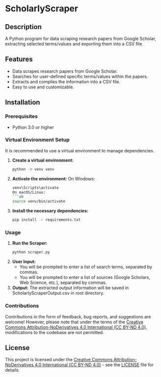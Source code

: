 # ScholarlyScraper

## Description
A Python program for data scraping research papers from Google Scholar, extracting selected terms/values and exporting them into a CSV file.

## Features
- Data scrapes research papers from Google Scholar.
- Searches for user-defined specific terms/values within the papers.
- Extracts and compiles the information into a CSV file.
- Easy to use and customizable.

## Installation

### Prerequisites
- Python 3.0 or higher

### Virtual Environment Setup
It is recommended to use a virtual environment to manage dependencies.

1. **Create a virtual environment:**
   ```sh
   python -m venv venv
2. **Activate the environment:**
    On Windows: 
    ```sh
    venv\Scripts\activate
    On macOS/Linux: 
    ```sh
    source venv/bin/activate
3. **Install the necessary dependencies:**
    ```sh
    pip install -r requirements.txt

### Usage
1. **Run the Scraper:**
    ```sh
    python scraper.py
2. **User Input:**
    - You will be prompted to enter a list of search terms, separated by commas.
    - You will be prompted to enter a list of sources (Google Scholars, Web Science, etc.), separated by commas.
3. **Output:**
    The extracted output information will be saved in ScholarlyScraperOutput.csv in root directory.

### Contributions
Contributions in the form of feedback, bug reports, and suggestions are welcome! However, please note that under the terms of the [Creative Commons Attribution-NoDerivatives 4.0 International (CC BY-ND 4.0)](LICENSE), modifications to the codebase are not permitted.

## License
This project is licensed under the [Creative Commons Attribution-NoDerivatives 4.0 International (CC BY-ND 4.0)](LICENSE) - see the [LICENSE](LICENSE) file for details.
